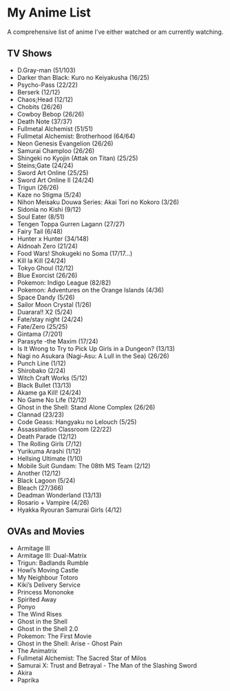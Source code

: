 # My Anime List
A comprehensive list of anime I&rsquo;ve either watched or am currently watching.

## TV Shows
* D.Gray-man (51/103)
* Darker than Black: Kuro no Keiyakusha (16/25)
* Psycho-Pass (22/22)
* Berserk (12/12)
* Chaos;Head (12/12)
* Chobits (26/26)
* Cowboy Bebop (26/26)
* Death Note (37/37)
* Fullmetal Alchemist (51/51)
* Fullmetal Alchemist: Brotherhood (64/64)
* Neon Genesis Evangelion (26/26)
* Samurai Champloo (26/26)
* Shingeki no Kyojin (Attak on Titan) (25/25)
* Steins;Gate (24/24)
* Sword Art Online (25/25)
* Sword Art Online II (24/24)
* Trigun (26/26)
* Kaze no Stigma (5/24)
* Nihon Meisaku Douwa Series: Akai Tori no Kokoro (3/26)
* Sidonia no Kishi (9/12)
* Soul Eater (8/51)
* Tengen Toppa Gurren Lagann (27/27)
* Fairy Tail (6/48)
* Hunter x Hunter (34/148)
* Aldnoah Zero (21/24)
* Food Wars! Shokugeki no Soma (17/17...)
* Kill la Kill (24/24)
* Tokyo Ghoul (12/12)
* Blue Exorcist (26/26)
* Pokemon: Indigo League (82/82)
* Pokemon: Adventures on the Orange Islands (4/36)
* Space Dandy (5/26)
* Sailor Moon Crystal (1/26)
* Duarara!! X2 (5/24)
* Fate/stay night (24/24)
* Fate/Zero (25/25)
* Gintama (7/201)
* Parasyte -the Maxim (17/24)
* Is It Wrong to Try to Pick Up Girls in a Dungeon? (13/13)
* Nagi no Asukara (Nagi-Asu: A Lull in the Sea) (26/26)
* Punch Line (1/12)
* Shirobako (2/24)
* Witch Craft Works (5/12)
* Black Bullet (13/13)
* Akame ga Kill! (24/24)
* No Game No Life (12/12)
* Ghost in the Shell: Stand Alone Complex (26/26)
* Clannad (23/23)
* Code Geass: Hangyaku no Lelouch (5/25)
* Assassination Classroom (22/22)
* Death Parade (12/12)
* The Rolling Girls (7/12)
* Yurikuma Arashi (1/12)
* Hellsing Ultimate (1/10)
* Mobile Suit Gundam: The 08th MS Team (2/12)
* Another (12/12)
* Black Lagoon (5/24)
* Bleach (27/366)
* Deadman Wonderland (13/13)
* Rosario + Vampire (4/26)
* Hyakka Ryouran Samurai Girls (4/12)


## OVAs and Movies
* Armitage III
* Armitage III: Dual-Matrix
* Trigun: Badlands Rumble
* Howl&rsquo;s Moving Castle
* My Neighbour Totoro
* Kiki&rsquo;s Delivery Service
* Princess Mononoke
* Spirited Away
* Ponyo
* The Wind Rises
* Ghost in the Shell
* Ghost in the Shell 2.0
* Pokemon: The First Movie
* Ghost in the Shell: Arise - Ghost Pain
* The Animatrix
* Fullmetal Alchemist: The Sacred Star of Milos
* Samurai X: Trust and Betrayal - The Man of the Slashing Sword
* Akira
* Paprika
